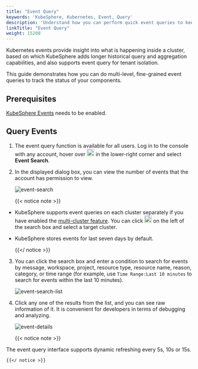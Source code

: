 ```yaml
---
title: "Event Query"
keywords: 'KubeSphere, Kubernetes, Event, Query'
description: 'Understand how you can perform quick event queries to keep track of the latest events of your cluster.'
linkTitle: "Event Query"
weight: 15200
---
```


Kubernetes events provide insight into what is happening inside a cluster, based on which KubeSphere adds longer historical query and aggregation capabilities, and also supports event query for tenant isolation.

This guide demonstrates how you can do multi-level, fine-grained event queries to track the status of your components.

## Prerequisites

[KubeSphere Events](../../pluggable-components/events/) needs to be enabled.

## Query Events

1. The event query function is available for all users. Log in to the console with any account, hover over <img src="/images/docs/toolbox/event-query/toolbox.png" width='20' /> in the lower-right corner and select **Event Search**.

2. In the displayed dialog box, you can view the number of events that the account has permission to view.

    ![event-search](/images/docs/toolbox/event-query/event-search.png)

    {{< notice note >}}

- KubeSphere supports event queries on each cluster separately if you have enabled the [multi-cluster feature](../../multicluster-management/). You can click <img src="/images/docs/toolbox/event-query/drop-down-list.png" width='20' /> on the left of the search box and select a target cluster.

- KubeSphere stores events for last seven days by default.

    {{</ notice >}}

3. You can click the search box and enter a condition to search for events by message, workspace, project, resource type, resource name, reason, category, or time range (for example, use `Time Range:Last 10 minutes` to search for events within the last 10 minutes).

    ![event-search-list](/images/docs/toolbox/event-query/event-search-list.png)

4. Click any one of the results from the list, and you can see raw information of it. It is convenient for developers in terms of debugging and analyzing.

    ![event-details](/images/docs/toolbox/event-query/event-details.png)

    {{< notice note >}}

The event query interface supports dynamic refreshing every 5s, 10s or 15s.

    {{</ notice >}}
